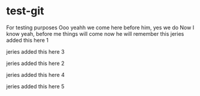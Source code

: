 # test-git
For testing purposes 
Ooo yeahh
we come here before him, yes we do
Now I know yeah, before me things will come
now he will remember this
jeries added this here 1

jeries added this here 3

jeries added this here 2

jeries added this here 4

jeries added this here 5

